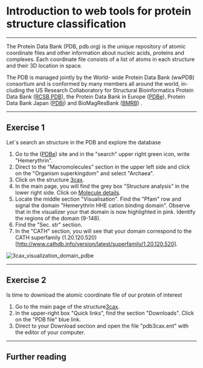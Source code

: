 # Introduction to web tools for protein structure classification
_____
The Protein Data Bank (PDB, pdb.org) is the unique repository of atomic coordinate files and other information about nucleic acids, proteins and complexes. Each coordinate file consists of a list of atoms in each structure and their 3D location in space.
 
The PDB is managed jointly by the World- wide Protein Data Bank (wwPDB) consortium and is conformed by many members all around the world, in-cluding the US Research Collaboratory for Structural Bioinformatics Protein Data Bank ([RCSB PDB](https://www.rcsb.org/)), the Protein Data Bank in Europe ([PDBe](pdbe.org)), Protein Data Bank Japan ([PDBj](pdbj.org)) and BioMagResBank ([BMRB](www.bmrb.wisc.edu))
.

_____
## Exercise 1

Let´s search an structure in the PDB and explore the database
1. Go to the ([PDBe](pdbe.org)) site and in the "search" upper right green icon, write "Hemerythrin". 
2. Direct to the "Macromolecules" section in the upper left side and click on the "Organism superkingdom" and select "Archaea".
3. Click on the structure [3cax](https://www.ebi.ac.uk/pdbe/entry/pdb/3cax).
4. In the main page, you will find the grey box "Structure analysis" in the lower right side. Click on [Molecule details](https://www.ebi.ac.uk/pdbe/entry/pdb/3cax/protein/1).
5. Locate the middle section "Visualisation". Find the "Pfam" row and signal the domain "Hemerythrin HHE cation binding domain". Observe that in the visualizer your that domain is now highlighted in pink. Identify the regions of the domain (9-148).
6. Find the "Sec. str" section.
7. In the "CATH" section, you will see that your domain correspond to the CATH superfamily (1.20.120.520)[http://www.cathdb.info/version/latest/superfamily/1.20.120.520]. 

![3cax_visualization_domain_pdbe](https://github.com/Claualvarez/ECCB2020/blob/master/Figures/3CAX_domainpdbeCATH.png?raw=true)


_______
## Exercise 2

Is time to download the atomic coordinate file of our protein of interest
1. Go to the main page of the structure[3cax](https://www.ebi.ac.uk/pdbe/entry/pdb/3cax).
2. In the upper-right box "Quick links", find the section "Downloads". Click on the "PDB file" blue link.
3. Direct to your Download section and open the file "pdb3cax.ent" with the editor of your computer.




_______
## Further reading






